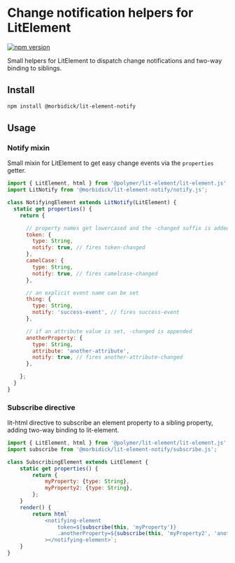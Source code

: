# Change notification helpers for LitElement

[![npm version](https://img.shields.io/npm/v/@morbidick/lit-element-notify.svg)](https://www.npmjs.com/package/@morbidick/lit-element-notify)

Small helpers for LitElement to dispatch change notifications and two-way binding to siblings.

## Install

```bash
npm install @morbidick/lit-element-notify
```

## Usage

### Notify mixin

Small mixin for LitElement to get easy change events via the `properties` getter.

```javascript
import { LitElement, html } from '@polymer/lit-element/lit-element.js';
import LitNotify from '@morbidick/lit-element-notify/notify.js';

class NotifyingElement extends LitNotify(LitElement) {
  static get properties() {
    return {

      // property names get lowercased and the -changed suffix is added
      token: {
        type: String,
        notify: true, // fires token-changed
      },
      camelCase: {
        type: String,
        notify: true, // fires camelcase-changed
      },

      // an explicit event name can be set
      thing: {
        type: String,
        notify: 'success-event', // fires success-event
      },

      // if an attribute value is set, -changed is appended
      anotherProperty: {
        type: String,
        attribute: 'another-attribute',
        notify: true, // fires another-attribute-changed
      },

    };
  }
}
```

### Subscribe directive

lit-html directive to subscribe an element property to a sibling property, adding two-way binding to lit-element.

```javascript
import { LitElement, html } from '@polymer/lit-element/lit-element.js';
import subscribe from '@morbidick/lit-element-notify/subscribe.js';

class SubscribingElement extends LitElement {
    static get properties() {
        return {
            myProperty: {type: String},
            myProperty2: {type: String},
        };
    }
    render() {
        return html`
            <notifying-element
                token=${subscribe(this, 'myProperty')}
                .anotherProperty=${subscribe(this, 'myProperty2', 'another-attribute-changed')}
            ></notifying-element>`;
    }
}
```
